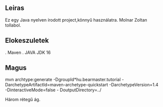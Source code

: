 
## Leiras
Ez egy Java nyelven írodott project,könnyű használatra.
Molnar Zoltan tollabol.

## Elokeszuletek
. Maven
. JAVA JDK 16

## Magus
mvn archtype:generate -DgroupId*hu.bearmaster.tutorial -
DarchetypeArtifactId=maven-archetype-quickstart -DarchetypeVersion=1.4 -DinteractiveMode=false -
DoutputDirectory=../

Három rétegű ág.